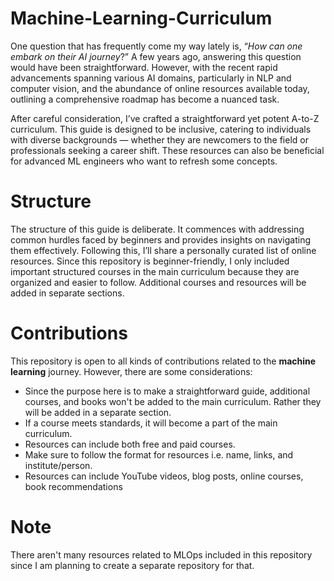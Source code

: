 # Machine-Learning-Curriculum
One question that has frequently come my way lately is, “_How can one embark on their AI journey_?” A few years ago, answering this question would have been straightforward. However, with the recent rapid advancements spanning various AI domains, particularly in NLP and computer vision, and the abundance of online resources available today, outlining a comprehensive roadmap has become a nuanced task.

After careful consideration, I’ve crafted a straightforward yet potent A-to-Z curriculum. This guide is designed to be inclusive, catering to individuals with diverse backgrounds — whether they are newcomers to the field or professionals seeking a career shift. These resources can also be beneficial for advanced ML engineers who want to refresh some concepts.

# Structure
The structure of this guide is deliberate. It commences with addressing common hurdles faced by beginners and provides insights on navigating them effectively. Following this, I’ll share a personally curated list of online resources.
Since this repository is beginner-friendly, I only included important structured courses in the main curriculum because they are organized and easier to follow. Additional courses and resources will be added in separate sections.

# Contributions
This repository is open to all kinds of contributions related to the **machine learning** journey. However, there are some considerations:
- Since the purpose here is to make a straightforward guide, additional courses, and books won't be added to the main curriculum. Rather they will be added in a separate section.
- If a course meets standards, it will become a part of the main curriculum.
- Resources can include both free and paid courses.
- Make sure to follow the format for resources i.e. name, links, and institute/person.
- Resources can include YouTube videos, blog posts, online courses, book recommendations

# Note
There aren't many resources related to MLOps included in this repository since I am planning to create a separate repository for that.
